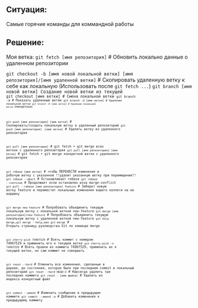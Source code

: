 Ситуация: 
---------------
Самые горячие команды для коммандной работы

Решение:
---------------
Моя ветка:
<code>git fetch [имя репозитория]</code> # Обновить локально данные о удаленном репозитории

<code>git checkout -b [имя новой локальной ветки] [имя репозитория]/[имя удаленной ветки]</code> # Скопировать удаленную ветку к себе как локальную (Использовать после <code>git fetch ...</code>)
<code>git branch [имя новой ветки] Создание новой ветки из текущей
<code>git checkout [имя ветки] # Смена локальной ветки
<code>git branch -a # Показать удаленные ветки
<code>git branch -d [имя ветки] # Удаление локальной ветки 
<code>git branch -D [имя ветки] # Удаление локальной ветки ПРИНУДИТЕЛЬНО

<code>git push [имя репозитория] [имя ветки]</code> # Скопировать/создать локальную ветку в удаленный репозиторий
<code>git push [имя репозитория] :[имя ветки]</code> # Удалить ветку из удаленного репозитория 

<code>git pull [имя репозитория]</code> # git fetch + git merge всех веткок с удаленного репозитория
<code>git pull [имя репозитория] [имя ветки]</code> # git fetch + git merge конкретной ветки с удаленного репозитория

<code>git rebase [имя ветки]</code> # чтобы ПЕРЕНЕСТИ изменения в робочую ветку с указанной !!удалит указанную ветку при перемещении!!
<code>git rebase --abort</code>  # Останавливает rebase
<code>git rebase --continue</code> # Продолжает если остановлен изза marge-conflict
<code>git pull --rebase [имя репозитория] feature</code> # Заберет новую ветку feature и переместит локальные изменения вашего коллеги на ее вершину

<code>git merge new-feature</code> # Попробовать объединить текущую локальную ветку с локальной веткой new-feature
<code>git merge [имя репозитория]/new-feature</code> # Попробовать объединить текущую локальную ветку с удаленной веткой new-feature
<code>git help merge</code>,<code>git merge --help</code>,<code>man git-merge</code> # Открыть страницу руководства Git по команде merge

<code>git cherry-pick 7496f529</code> # Взять коммит с номером 7496f529 и применить его к текущей ветке
<code>git cherry-pick -n 7496f529</code> # Взять правки из коммита 7496f529, применить их к текущей ветке, но сам коммит не совершать

<code>git reset --hard</code> # Отменить все изменения, сделанныe в дереве, до состояния, которое было при последнем commit в локальный репозиторий
<code>git reset --hard HEAD~3</code> # Навсегда удалить три последних коммита
<code>git reset - [имя файла]</code> # Удалить из индекса конкретный файл

<code>git commit --amend</code> # Изменить сообщение в предыдущем коммите
<code>git commit --amend -a</code> # Добавить изменения к предыдущему коммиту


